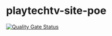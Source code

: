 # playtechtv-site-poe

[![Quality Gate Status](https://sonarcloud.io/api/project_badges/measure?project=CosttaCrazy_playtechtv-site-poe&metric=alert_status&token=b2358bdfd6be13a0040fb0ec50633c16be44ef5c)](https://sonarcloud.io/summary/new_code?id=CosttaCrazy_playtechtv-site-poe)